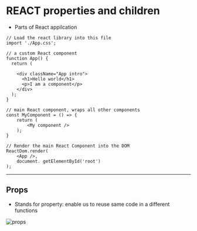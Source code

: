 # REACT properties and children

- Parts of React appilcation

```
// Load the react library into this file
import './App.css';

// a custom React component
function App() {
  return (
    
    <div className="App intro">
      <h1>Hello world</h1>
      <p>I am a component</p>
    </div>
  );
}

// main React component, wraps all other components
const MyComponent = () => {
    return (
        <My component />
    );
}

// Render the main React Component into the DOM
ReactDom.render(
    <App />,
    document. getElementById('root')
);

```
---

## Props

- Stands for property: enable us to reuse same code in a different functions

![props](./img/reactposition.png)